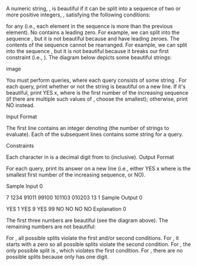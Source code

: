 A numeric string, , is beautiful if it can be split into a sequence of two or more positive integers, , satisfying the following conditions:

 for any  (i.e., each element in the sequence is  more than the previous element).
No  contains a leading zero. For example, we can split  into the sequence , but it is not beautiful because  and  have leading zeroes.
The contents of the sequence cannot be rearranged. For example, we can split  into the sequence , but it is not beautiful because it breaks our first constraint (i.e., ).
The diagram below depicts some beautiful strings:

image

You must perform  queries, where each query consists of some string . For each query, print whether or not the string is beautiful on a new line. If it's beautiful, print YES x, where  is the first number of the increasing sequence (if there are multiple such values of , choose the smallest); otherwise, print NO instead.

Input Format

The first line contains an integer denoting  (the number of strings to evaluate). 
Each of the  subsequent lines contains some string  for a query.

Constraints



Each character in  is a decimal digit from  to  (inclusive).
Output Format

For each query, print its answer on a new line (i.e., either YES x where  is the smallest first number of the increasing sequence, or NO).

Sample Input 0

7
1234
91011
99100
101103
010203
13
1
Sample Output 0

YES 1
YES 9
YES 99
NO
NO
NO
NO
Explanation 0

The first three numbers are beautiful (see the diagram above). The remaining numbers are not beautiful:

For , all possible splits violate the first and/or second conditions.
For , it starts with a zero so all possible splits violate the second condition.
For , the only possible split is , which violates the first condition.
For , there are no possible splits because  only has one digit.

